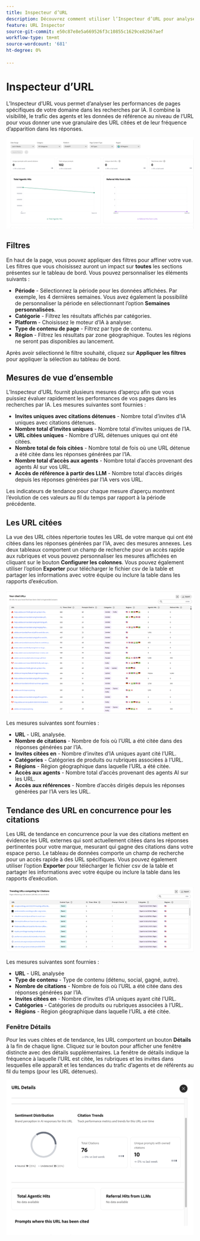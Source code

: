 ```yaml
---
title: Inspecteur d’URL
description: Découvrez comment utiliser l’Inspecteur d’URL pour analyser les performances de pages spécifiques de votre domaine dans les recherches par IA.
feature: URL Inspector
source-git-commit: e50c87e8e5a669526f3c10855c1629ce82b67aef
workflow-type: tm+mt
source-wordcount: '681'
ht-degree: 0%

---
```



# Inspecteur d’URL

L’Inspecteur d’URL vous permet d’analyser les performances de pages spécifiques de votre domaine dans les recherches par IA. Il combine la visibilité, le trafic des agents et les données de référence au niveau de l’URL pour vous donner une vue granulaire des URL citées et de leur fréquence d’apparition dans les réponses.

![&#x200B; Inspecteur d’URL &#x200B;](/help/dashboards/assets/url-insp.png)

## Filtres

En haut de la page, vous pouvez appliquer des filtres pour affiner votre vue. Les filtres que vous choisissez auront un impact sur **toutes** les sections présentes sur le tableau de bord. Vous pouvez personnaliser les éléments suivants :

* **Période** - Sélectionnez la période pour les données affichées. Par exemple, les 4 dernières semaines. Vous avez également la possibilité de personnaliser la période en sélectionnant l’option **Semaines personnalisées**.
* **Catégorie** - Filtrez les résultats affichés par catégories.
* **Platform** - Choisissez le moteur d’IA à analyser.
* **Type de contenu de page** - Filtrez par type de contenu.
* **Région** - Filtrez les résultats par zone géographique. Toutes les régions ne seront pas disponibles au lancement.

Après avoir sélectionné le filtre souhaité, cliquez sur **Appliquer les filtres** pour appliquer la sélection au tableau de bord.

## Mesures de vue d’ensemble

L’Inspecteur d’URL fournit plusieurs mesures d’aperçu afin que vous puissiez évaluer rapidement les performances de vos pages dans les recherches par IA. Les mesures suivantes sont fournies :

* **Invites uniques avec citations détenues** - Nombre total d’invites d’IA uniques avec citations détenues.
* **Nombre total d’invites uniques** - Nombre total d’invites uniques de l’IA.
* **URL citées uniques** - Nombre d’URL détenues uniques qui ont été citées.
* **Nombre total de fois citées** - Nombre total de fois où une URL détenue a été citée dans les réponses générées par l’IA.
* **Nombre total d’accès aux agents** - Nombre total d’accès provenant des agents AI sur vos URL.
* **Accès de référence à partir des LLM** - Nombre total d’accès dirigés depuis les réponses générées par l’IA vers vos URL.

Les indicateurs de tendance pour chaque mesure d’aperçu montrent l’évolution de ces valeurs au fil du temps par rapport à la période précédente.

## Les URL citées

La vue des URL citées répertorie toutes les URL de votre marque qui ont été citées dans les réponses générées par l’IA, avec des mesures annexes. Les deux tableaux comportent un champ de recherche pour un accès rapide aux rubriques et vous pouvez personnaliser les mesures affichées en cliquant sur le bouton **Configurer les colonnes**. Vous pouvez également utiliser l’option **Exporter** pour télécharger le fichier csv de la table et partager les informations avec votre équipe ou inclure la table dans les rapports d’exécution.

![URL citées](/help/dashboards/assets/cited-urls.png)

Les mesures suivantes sont fournies :

* **URL** - URL analysée.
* **Nombre de citations** - Nombre de fois où l’URL a été citée dans des réponses générées par l’IA.
* **Invites citées en** - Nombre d’invites d’IA uniques ayant cité l’URL.
* **Catégories** - Catégories de produits ou rubriques associées à l’URL.
* **Régions** - Région géographique dans laquelle l’URL a été citée.
* **Accès aux agents** - Nombre total d’accès provenant des agents AI sur les URL.
* **Accès aux références** - Nombre d’accès dirigés depuis les réponses générées par l’IA vers les URL.

## Tendance des URL en concurrence pour les citations

Les URL de tendance en concurrence pour la vue des citations mettent en évidence les URL externes qui sont actuellement citées dans les réponses pertinentes pour votre marque, mesurant qui gagne des citations dans votre espace perso. Le tableau de données comporte un champ de recherche pour un accès rapide à des URL spécifiques. Vous pouvez également utiliser l’option **Exporter** pour télécharger le fichier csv de la table et partager les informations avec votre équipe ou inclure la table dans les rapports d’exécution.

![URL de tendance en concurrence pour les citations](/help/dashboards/assets/trend-url.png)

Les mesures suivantes sont fournies :

* **URL** - URL analysée
* **Type de contenu** - Type de contenu (détenu, social, gagné, autre).
* **Nombre de citations** - Nombre de fois où l’URL a été citée dans des réponses générées par l’IA.
* **Invites citées en** - Nombre d’invites d’IA uniques ayant cité l’URL.
* **Catégories** - Catégories de produits ou rubriques associées à l’URL.
* **Régions** - Région géographique dans laquelle l’URL a été citée.

### Fenêtre Détails

Pour les vues citées et de tendance, les URL comportent un bouton **Détails** à la fin de chaque ligne. Cliquez sur le bouton pour afficher une fenêtre distincte avec des détails supplémentaires. La fenêtre de détails indique la fréquence à laquelle l’URL est citée, <!--the sentiment of AI responses where it is mentioned,--> les rubriques et les invites dans lesquelles elle apparaît et les tendances du trafic d’agents et de référents au fil du temps (pour les URL détenues).

![Fenêtre Détails](/help/dashboards/assets/details-url.png)
